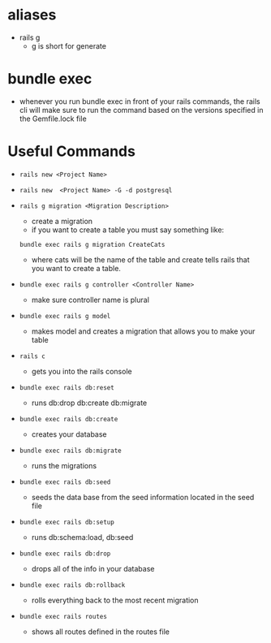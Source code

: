 # aliases
* rails g 
    * g is short for generate
# bundle exec 
* whenever you run bundle exec in front of your rails commands, the rails cli will make sure to run the command based on the versions specified in the Gemfile.lock file
# Useful Commands
*  ```rails new <Project Name>```
*  ```rails new  <Project Name> -G -d postgresql```
*  ```rails g migration <Migration Description>```
    * create a migration
    * if you want to create a table you must say something like: 
    ```
    bundle exec rails g migration CreateCats
    ```
    * where cats will be the name of the table and create tells rails that you want to create a table.
*  ```bundle exec rails g controller <Controller Name>```
    * make sure controller name is plural 
* ```bundle exec rails g model```
    * makes model and creates a migration that allows you to make your table
* ```rails c```
    * gets you into the rails console 
* ```bundle exec rails db:reset```
    * runs db:drop db:create db:migrate
* ```bundle exec rails db:create```
    * creates your database
* ```bundle exec rails db:migrate```
    * runs the migrations
* ```bundle exec rails db:seed```
    * seeds the data base from the seed information located in the seed file
* ```bundle exec rails db:setup```
    * runs db:schema:load, db:seed

* ```bundle exec rails db:drop```
    * drops all of the info in your database
* ```bundle exec rails db:rollback```
    * rolls everything back to the most recent migration
* ```bundle exec rails routes```
    * shows all routes defined in the routes file 


